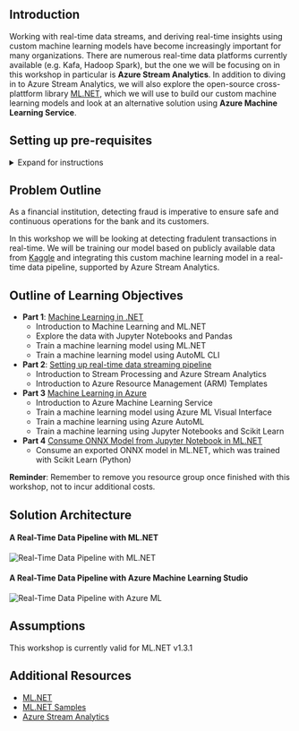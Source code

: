 ## Introduction
Working with real-time data streams, and deriving real-time insights using custom machine learning models have become increasingly important for many organizations. There are numerous real-time data platforms currently available (e.g. Kafa, Hadoop Spark), but the one we will be focusing on in this workshop in particular is **Azure Stream Analytics**. In addition to diving in to Azure Stream Analytics, we will also explore the open-source cross-plattform library [ML.NET](https://github.com/dotnet/machinelearning), which we will use to build our custom machine learning models and look at an alternative solution using **Azure Machine Learning Service**.

## Setting up pre-requisites
<details>
  <summary>Expand for instructions</summary>
  <p>
  <ol>
    <li><b>Download the .NET Core SDK</b></li>
   <ol>
      <li>Go to <a href="https://dotnet.microsoft.com/download">the following page to download the SDK</a></li>
      <li>Select the correct tab for your operating system (e.g. Windows, Linux or Mac) </li>
      <li>Click on the <b>Build Apps</b> download option <img src="https://github.com/aslotte/mldotnet-real-time-data-streaming-workshop/blob/master/instructions/images/download-dotnetcoresdk.PNG" alt="Flowers in Chania"></li>
      <li>Open the installer once the download is complete and follow provided instructions </li>
  </ol>
   <li><b>Install VS Code</b></li>
   <li><b>Install the C# Extension</b></li>
   <li><b>Install the Azure Function's Extension</b></li>
   <li><b>Install the ML.NET CLI</b></li>
   <li><b>Copy/Clone repo</b></li>
   <li><b>Download the data</b></li>
   <li><b>Create a free Azure subscription</b></li>
   <li><b>Create a Power BI account</b></li>
   <li><b>Create an Outlook e-mail</b></li>
   <li><b>Download Azure Storage Explorer (required for part 3)</b></li>
  </ol>
  </p>
</details>

## Problem Outline
As a financial institution, detecting fraud is imperative to ensure safe and continuous operations for the bank and its customers.  

In this workshop we will be looking at detecting fradulent transactions in real-time. We will be training our model based on publicly available data from [Kaggle](https://www.kaggle.com/ntnu-testimon/paysim1) and integrating this custom machine learning model in a real-time data pipeline, supported by Azure Stream Analytics.

## Outline of Learning Objectives
- **Part 1**: [Machine Learning in .NET](https://github.com/aslotte/mldotnet-real-time-data-streaming-workshop/blob/master/instructions/part1-ml.md)
  - Introduction to Machine Learning and ML.NET
  - Explore the data with Jupyter Notebooks and Pandas
  - Train a machine learning model using ML.NET
  - Train a machine learning model using AutoML CLI
- **Part 2**: [Setting up real-time data streaming pipeline](https://github.com/aslotte/mldotnet-real-time-data-streaming-workshop/blob/master/instructions/part2-streaming.md)
  - Introduction to Stream Processing and Azure Stream Analytics
  - Introduction to Azure Resource Management (ARM) Templates
- **Part 3** [Machine Learning in Azure](https://github.com/aslotte/mldotnet-real-time-data-streaming-workshop/blob/master/instructions/part1-azureml.md)
  - Introduction to Azure Machine Learning Service
  - Train a machine learning model using Azure ML Visual Interface
  - Train a machine learning using Azure AutoML
  - Train a machine learning using Jupyter Notebooks and  Scikit Learn
- **Part 4** [Consume ONNX Model from Jupyter Notebook in ML.NET](https://github.com/aslotte/mldotnet-real-time-data-streaming-workshop/blob/master/instructions/part3-consume-onnx-model.md)
  - Consume an exported ONNX model in ML.NET, which was trained with Scikit Learn (Python)
  
**Reminder**: Remember to remove you resource group once finished with this workshop, not to incur additional costs.
  
## Solution Architecture 
#### A Real-Time Data Pipeline with ML.NET
![Real-Time Data Pipeline with ML.NET](https://github.com/aslotte/mldotnet-real-time-data-streaming-workshop/blob/master/instructions/images/Solution%20Architecture%20-%20ML.NET.png)


#### A Real-Time Data Pipeline with Azure Machine Learning Studio
![Real-Time Data Pipeline with Azure ML](https://github.com/aslotte/mldotnet-real-time-data-streaming-workshop/blob/master/instructions/images/Solution%20Architecture%20-%20Azure%20ML.png)

## Assumptions
This workshop is currently valid for ML.NET v1.3.1

## Additional Resources
- [ML.NET](https://github.com/dotnet/machinelearning)
- [ML.NET Samples](https://github.com/dotnet/machinelearning-samples)
- [Azure Stream Analytics](https://docs.microsoft.com/en-us/azure/stream-analytics/stream-analytics-introduction)

